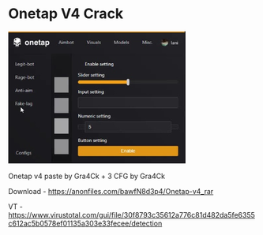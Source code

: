# Onetap V4 Crack
![alt text](screenshot.png "Описание будет тут")


Onetap v4 paste by Gra4Ck + 3 CFG by Gra4Ck

Download - https://anonfiles.com/bawfN8d3p4/Onetap-v4_rar

VT - https://www.virustotal.com/gui/file/30f8793c35612a776c81d482da5fe6355c612ac5b0578ef01135a303e33fecee/detection
